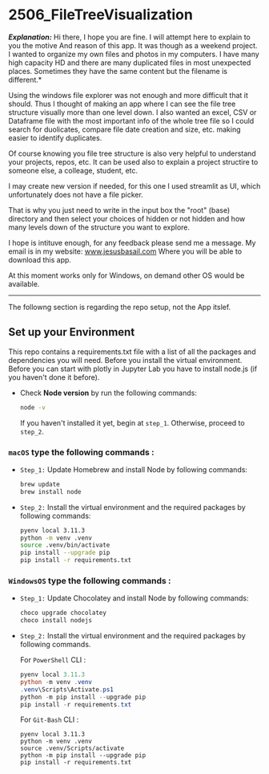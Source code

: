 # 2506_FileTreeVisualization
***Explanation:*** 
Hi there, I hope you are fine. 
I will attempt here to explain to you the motive And reason of this app. It was though as a weekend project. I wanted to organize my own files and photos in my computers.  I have many high capacity HD and there are many duplicated files in most unexpected places.  Sometimes they have the same content but the filename is different.*

Using the windows file explorer was not enough and more difficult that it should. Thus I thought of making an app where I can see the file tree structure visually more than one level down. I also wanted an excel, CSV or Dataframe file with the most important info of the whole tree file so I could search for duolicates, compare file date creation and size, etc. making easier to identify duplicates.

Of course knowing you file tree structure is also very helpful to understand your projects, repos, etc. It can be used also to explain a project structire to someone else, a colleage, student, etc.

I may create new version if needed, for this one I used streamlit as UI, which unfortunately does not have a file picker.

That is why you just need to write in the input box the "root" (base) directory and then select your  choices of hidden or not hidden and how many levels down of the structure you want to explore.

I hope is intituve enough, for any feedback please send me a message. My email is in my website: www.jesusbasail.com Where you will be able to download this app. 

At this moment works only for Windows, on demand other OS would be available.

---

The followng section is regarding the repo setup, not the App itslef. 

## Set up your Environment
This repo contains a requirements.txt file with a list of all the packages and dependencies you will need. Before you install the virtual environment. Before you can start with plotly in Jupyter Lab you have to install node.js (if you haven't done it before).
- Check **Node version**  by run the following commands:
    ```sh
    node -v
    ```
    If you haven't installed it yet, begin at `step_1`. Otherwise, proceed to `step_2`.


### **`macOS`** type the following commands : 

- `Step_1:` Update Homebrew and install Node by following commands:
    ```sh
    brew update
    brew install node
    ```

- `Step_2:` Install the virtual environment and the required packages by following commands:

    ```BASH
    pyenv local 3.11.3
    python -m venv .venv
    source .venv/bin/activate
    pip install --upgrade pip
    pip install -r requirements.txt
    ```
### **`WindowsOS`** type the following commands :

- `Step_1:` Update Chocolatey and install Node by following commands:
    ```sh
    choco upgrade chocolatey
    choco install nodejs
    ```

- `Step_2:` Install the virtual environment and the required packages by following commands.

   For `PowerShell` CLI :

    ```PowerShell
    pyenv local 3.11.3
    python -m venv .venv
    .venv\Scripts\Activate.ps1
    python -m pip install --upgrade pip
    pip install -r requirements.txt
    ```

    For `Git-Bash` CLI :
    ```
    pyenv local 3.11.3
    python -m venv .venv
    source .venv/Scripts/activate
    python -m pip install --upgrade pip
    pip install -r requirements.txt
    ```




